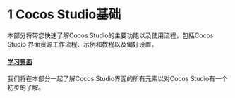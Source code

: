 # 1 Cocos Studio基础


本部分将带您快速了解Cocos Studio的主要功能以及使用流程，包括Cocos Studio 界面资源工作流程、示例和教程以及偏好设置。

#### [学习界面](../interface/about/en.md)

我们将在本部分一起了解Cocos Studio界面的所有元素以对Cocos Studio有一个初步的了解。
